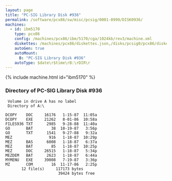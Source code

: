 ```yaml
---
layout: page
title: "PC-SIG Library Disk #936"
permalink: /software/pcx86/sw/misc/pcsig/0001-0999/DISK0936/
machines:
  - id: ibm5170
    type: pcx86
    config: /machines/pcx86/ibm/5170/cga/1024kb/rev3/machine.xml
    diskettes: /machines/pcx86/diskettes.json,/disks/pcsig0/pcx86/diskettes.json
    autoGen: true
    autoMount:
      B: "PC-SIG Library Disk #936"
    autoType: $date\r$time\rB:\rDIR\r
---
```


{% include machine.html id="ibm5170" %}

### Directory of PC-SIG Library Disk #936

     Volume in drive A has no label
     Directory of A:\

    DCOPY    DOC     16176   1-15-87  11:05a
    DCOPY    EXE     21262   8-01-86  10:58a
    FILES936 TXT      2985   9-28-88  11:40a
    GO       BAT        38  10-19-87   3:56p
    GO       TXT      1541   9-27-88   9:32a
    MEZ                916   1-18-87  10:29p
    MEZ      BAS      6008   1-18-87   6:37a
    MEZ      BAT        85   1-18-87  10:25p
    MEZ      DOC     26515   1-18-87   5:34p
    MEZDEM   BAT      2623   1-18-87   6:44a
    MYMENU   EXE     39008   7-19-87   3:36p
    MZ       COM        16  11-17-86   2:25p
           12 file(s)     117173 bytes
                           39424 bytes free
